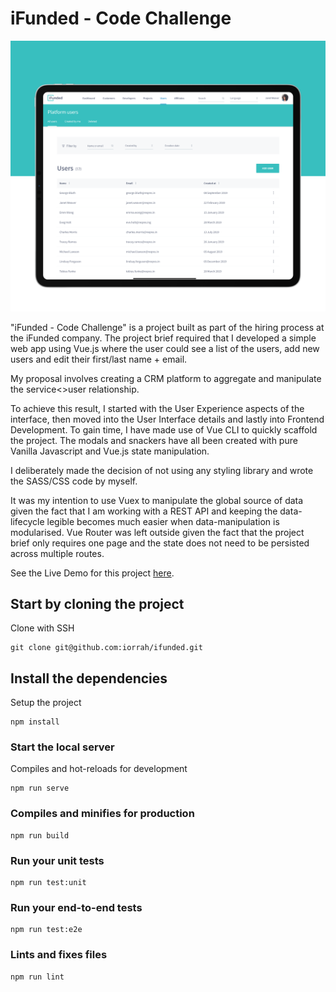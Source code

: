 # iFunded - Code Challenge

![Project Cover](src/assets/preview.png)

"iFunded - Code Challenge" is a project built as part of the hiring process at the iFunded company. The project brief required that I developed a simple web app using Vue.js where the user could see a list of the users, add new users and edit their first/last name + email.

My proposal involves creating a CRM platform to aggregate and manipulate the service<>user relationship.

To achieve this result, I started with the User Experience aspects of the interface, then moved into the User Interface details and lastly into Frontend Development. To gain time, I have made use of Vue CLI to quickly scaffold the project. The modals and snackers have all been created with pure Vanilla Javascript and Vue.js state manipulation.

I deliberately made the decision of not using any styling library and wrote the SASS/CSS code by myself.

It was my intention to use Vuex to manipulate the global source of data given the fact that I am working with a REST API and keeping the data-lifecycle legible becomes much easier when data-manipulation is modularised. Vue Router was left outside given the fact that the project brief only requires one page and the state does not need to be persisted across multiple routes.

See the Live Demo for this project [here](https://iorrah.github.io/ifunded).

## Start by cloning the project

Clone with SSH

```
git clone git@github.com:iorrah/ifunded.git
```

## Install the dependencies

Setup the project

```
npm install
```

### Start the local server

Compiles and hot-reloads for development

```
npm run serve
```

### Compiles and minifies for production
```
npm run build
```

### Run your unit tests
```
npm run test:unit
```

### Run your end-to-end tests
```
npm run test:e2e
```

### Lints and fixes files
```
npm run lint
```
